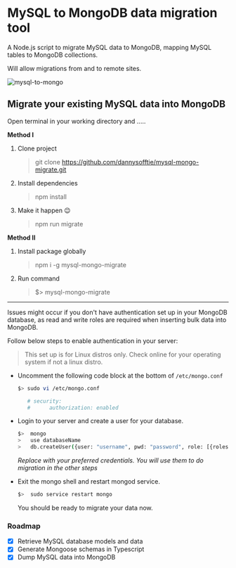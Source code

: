 # MySQL to MongoDB data migration tool

A Node.js script to migrate MySQL data to MongoDB, mapping MySQL tables to MongoDB collections.

Will allow migrations from and to remote sites.

![mysql-to-mongo](https://user-images.githubusercontent.com/17042186/50631158-694f8780-0f54-11e9-89b4-465fc98eb2dd.gif)

## Migrate your existing MySQL data into MongoDB

Open terminal in your working directory and .....

**Method I**

1. Clone project
    > git clone https://github.com/dannysofftie/mysql-mongo-migrate.git
2. Install dependencies
    > npm install
3. Make it happen :wink:
    > npm run migrate

**Method II**

1. Install package globally
    > npm i -g mysql-mongo-migrate
2. Run command
    > \$> mysql-mongo-migrate

---

Issues might occur if you don't have authentication set up in your MongoDB database, as read and write roles are required when inserting bulk data into MongoDB.

Follow below steps to enable authentication in your server:

> This set up is for Linux distros only. Check online for your operating system if not a linux distro.

-   Uncomment the following code block at the bottom of `/etc/mongo.conf`

    ```bash
    $> sudo vi /etc/mongo.conf

       # security:
       #      authorization: enabled
    ```

-   Login to your server and create a user for your database.

    ```bash
    $>  mongo
    >   use databaseName
    >   db.createUser({user: "username", pwd: "password", role: [{roles: "readWrite", db: "databaseName"}]})

    ```

    _Replace with your preferred credentials. You will use them to do migration in the other steps_

-   Exit the mongo shell and restart mongod service.

    ```bash
    $>  sudo service restart mongo
    ```

    You should be ready to migrate your data now.

### Roadmap

-   [x] Retrieve MySQL database models and data
-   [x] Generate Mongoose schemas in Typescript
-   [x] Dump MySQL data into MongoDB
